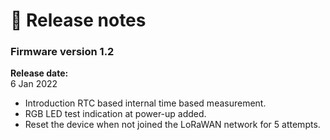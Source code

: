 # 🥳 Release notes

### Firmware version 1.2

**Release date:** \
6 Jan 2022

* Introduction RTC based internal time based measurement.
* RGB LED test indication at power-up added.
* Reset the device when not joined the LoRaWAN network for 5 attempts.
